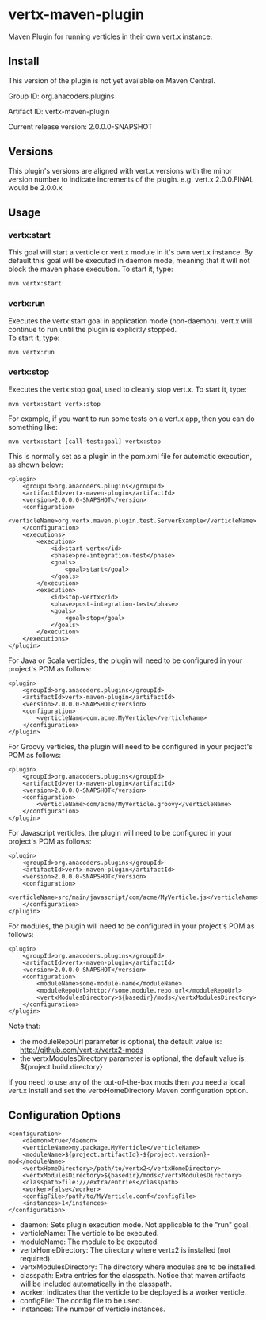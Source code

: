 vertx-maven-plugin
==================

Maven Plugin for running verticles in their own vert.x instance.

Install
-----
This version of the plugin is not yet available on Maven Central.

Group ID: org.anacoders.plugins

Artifact ID: vertx-maven-plugin

Current release version: 2.0.0.0-SNAPSHOT


Versions
--------

This plugin's versions are aligned with vert.x versions with the minor version number to indicate increments of the plugin.
e.g. vert.x 2.0.0.FINAL would be 2.0.0.x

Usage
-----

### vertx:start
This goal will start a verticle or vert.x module in it's own vert.x instance. By default this goal will be executed in daemon mode, meaning that it will not block the maven phase execution.
To start it, type:

	mvn vertx:start

### vertx:run

Executes the vertx:start goal in application mode (non-daemon). vert.x will continue to run until the plugin is explicitly stopped.  
To start it, type:

	mvn vertx:run

### vertx:stop

Executes the vertx:stop goal, used to cleanly stop vert.x.
To start it, type:

	mvn vertx:start vertx:stop

For example, if you want to run some tests on a vert.x app, then you can do something like:

	mvn vertx:start [call-test:goal] vertx:stop

This is normally set as a plugin in the pom.xml file for automatic execution, as shown below:

	<plugin>
		<groupId>org.anacoders.plugins</groupId>
		<artifactId>vertx-maven-plugin</artifactId>
		<version>2.0.0.0-SNAPSHOT</version>
		<configuration>
			<verticleName>org.vertx.maven.plugin.test.ServerExample</verticleName>
		</configuration>
		<executions>
			<execution>
				<id>start-vertx</id>
				<phase>pre-integration-test</phase>
				<goals>
					<goal>start</goal>
				</goals>
			</execution>
			<execution>
				<id>stop-vertx</id>
				<phase>post-integration-test</phase>
				<goals>
					<goal>stop</goal>
				</goals>
			</execution>
		</executions>
	</plugin>

For Java or Scala verticles, the plugin will need to be configured in your project's POM as follows:

	<plugin>
		<groupId>org.anacoders.plugins</groupId>
		<artifactId>vertx-maven-plugin</artifactId>
		<version>2.0.0.0-SNAPSHOT</version>
		<configuration>
			<verticleName>com.acme.MyVerticle</verticleName>
		</configuration>
	</plugin>  
	
For Groovy verticles, the plugin will need to be configured in your project's POM as follows:

	<plugin>
		<groupId>org.anacoders.plugins</groupId>
		<artifactId>vertx-maven-plugin</artifactId>
		<version>2.0.0.0-SNAPSHOT</version>
		<configuration>
			<verticleName>com/acme/MyVerticle.groovy</verticleName>
		</configuration>
	</plugin>  
	
For Javascript verticles, the plugin will need to be configured in your project's POM as follows:

	<plugin>
		<groupId>org.anacoders.plugins</groupId>
		<artifactId>vertx-maven-plugin</artifactId>
		<version>2.0.0.0-SNAPSHOT</version>
		<configuration>
			<verticleName>src/main/javascript/com/acme/MyVerticle.js</verticleName>
		</configuration>
	</plugin>  

For modules, the plugin will need to be configured in your project's POM as follows:

	<plugin>
		<groupId>org.anacoders.plugins</groupId>
		<artifactId>vertx-maven-plugin</artifactId>
		<version>2.0.0.0-SNAPSHOT</version>
		<configuration>
			<moduleName>some-module-name</moduleName>
			<moduleRepoUrl>http://some.module.repo.url</moduleRepoUrl>
			<vertxModulesDirectory>${basedir}/mods</vertxModulesDirectory>
		</configuration>
	</plugin>  

Note that:

* the moduleRepoUrl parameter is optional, the default value is: http://github.com/vert-x/vertx2-mods
* the vertxModulesDirectory parameter is optional, the default value is: ${project.build.directory}
	
If you need to use any of the out-of-the-box mods then you need a local vert.x install and set the vertxHomeDirectory Maven configuration option. 


Configuration Options
---------------------

	<configuration>
		<daemon>true</daemon>
		<verticleName>my.package.MyVerticle</verticleName>
		<moduleName>${project.artifactId}-${project.version}-mod</moduleName>
		<vertxHomeDirectory>/path/to/vertx2</vertxHomeDirectory>
		<vertxModulesDirectory>${basedir}/mods</vertxModulesDirectory>
		<classpath>file:///extra/entries</classpath>
		<worker>false</worker>
		<configFile>/path/to/MyVerticle.conf</configFile>
		<instances>1</instances>
	</configuration>

* daemon: Sets plugin execution mode. Not applicable to the "run" goal.
* verticleName: The verticle to be executed.
* moduleName: The module to be executed.
* vertxHomeDirectory: The directory where vertx2 is installed (not required).
* vertxModulesDirectory: The directory where modules are to be installed.
* classpath: Extra entries for the classpath. Notice that maven artifacts will be included automatically in the classpath.
* worker: Indicates thar the verticle to be deployed is a worker verticle.
* configFile: The config file to be used.
* instances: The number of verticle instances.
